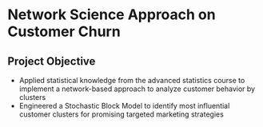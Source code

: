 # Network Science Approach on Customer Churn

## Project Objective
- Applied statistical knowledge from the advanced statistics course to implement a network-based approach to analyze customer behavior by clusters
- Engineered a Stochastic Block Model to identify most influential customer clusters for promising targeted marketing strategies
